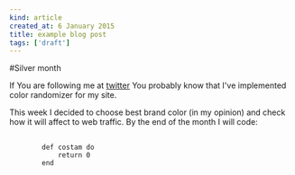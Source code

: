 ```yaml
---
kind: article
created_at: 6 January 2015
title: example blog post
tags: ['draft']
---
```


#Silver month

If You are following me at [twitter](http://twitter.com/ofcapl) You probably know that I've implemented color randomizer for my site.

This week I decided to choose best brand color (in my opinion) and check how it will affect to web traffic. By the end of the month I will code:

<pre>
	<code class="ruby">
		def costam do
			return 0
		end
	</code>
</pre>